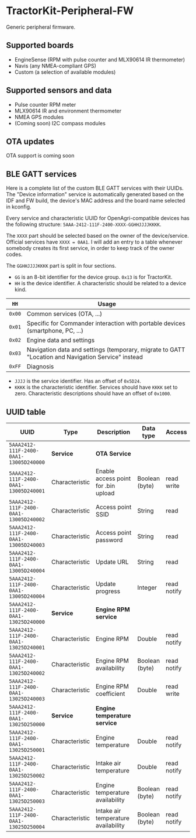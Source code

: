 # TractorKit-Peripheral-FW
Generic peripheral firmware.

## Supported boards
- EngineSense (RPM with pulse counter and MLX90614 IR thermometer)
- Navis (any NMEA-compliant GPS)
- Custom (a selection of available modules)

## Supported sensors and data
- Pulse counter RPM meter
- MLX90614 IR and environment thermometer
- NMEA GPS modules
- (Coming soon) I2C compass modules

## OTA updates
OTA support is coming soon

## BLE GATT services
Here is a complete list of the custom BLE GATT services with their UUIDs.
The "Device information" service is automatically generated based on the IDF and FW build, the device's MAC address and the board name selected in kconfig.

Every service and characteristic UUID for OpenAgri-compatible devices has the following structure: `5AAA-2412-111F-2400-XXXX-GGHHJJJJKKKK`.

The `XXXX` part should be selected based on the owner of the device/service. Official services have `XXXX = 0AA1`.
I will add an entry to a table whenever somebody creates its first service, in order to keep track of the owner codes.

The `GGHHJJJJKKKK` part is split in four sections.

- `GG` is an 8-bit identifier for the device group. `0x13` is for TractorKit.
- `HH` is the device identifier. A characteristic should be related to a device kind.

| `HH` | Usage |
|------|-------|
| `0x00` | Common services (OTA, ...) |
| `0x01` | Specific for Commander interaction with portable devices (smartphone, PC, ...) |
| `0x02` | Engine data and settings |
| `0x03` | Navigation data and settings (temporary, migrate to GATT "Location and Navigation Service" instead |
| `0xFF` | Diagnosis |

- `JJJJ` is the service identifier. Has an offset of `0x5D24`.
- `KKKK` is the characteristic identifier. Services should have `KKKK` set to zero. Characteristic descriptions should have an offset of `0x1000`.

## UUID table
| UUID                                   | Type           | Description                         | Data type      | Access      |
|----------------------------------------|----------------|-------------------------------------|----------------|-------------|
| `5AAA2412-111F-2400-0AA1-13005D240000` | **Service**    | **OTA Service**                     |                |             |
| `5AAA2412-111F-2400-0AA1-13005D240001` | Characteristic | Enable access point for .bin upload | Boolean (byte) | read write  |
| `5AAA2412-111F-2400-0AA1-13005D240002` | Characteristic | Access point SSID                   | String         | read        |
| `5AAA2412-111F-2400-0AA1-13005D240003` | Characteristic | Access point password               | String         | read        |
| `5AAA2412-111F-2400-0AA1-13005D240004` | Characteristic | Update URL                          | String         | read        |
| `5AAA2412-111F-2400-0AA1-13005D240004` | Characteristic | Update progress                     | Integer        | read notify |
| `5AAA2412-111F-2400-0AA1-13025D240000` | **Service**    | **Engine RPM service**              |                |             |
| `5AAA2412-111F-2400-0AA1-13025D240001` | Characteristic | Engine RPM                          | Double         | read notify |
| `5AAA2412-111F-2400-0AA1-13025D240002` | Characteristic | Engine RPM availability             | Boolean (byte) | read notify |
| `5AAA2412-111F-2400-0AA1-13025D240003` | Characteristic | Engine RPM coefficient              | Double         | read write  |
| `5AAA2412-111F-2400-0AA1-13025D250000` | **Service**    | **Engine temperature service**      |                |             |
| `5AAA2412-111F-2400-0AA1-13025D250001` | Characteristic | Engine temperature                  | Double         | read notify |
| `5AAA2412-111F-2400-0AA1-13025D250002` | Characteristic | Intake air temperature              | Double         | read notify |
| `5AAA2412-111F-2400-0AA1-13025D250003` | Characteristic | Engine temperature availability     | Boolean (byte) | read notify |
| `5AAA2412-111F-2400-0AA1-13025D250004` | Characteristic | Intake air temperature availability | Boolean (byte) | read notify |
